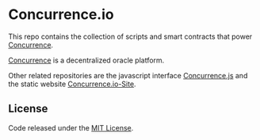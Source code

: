 # Concurrence.io

This repo contains the collection of scripts and smart contracts that power [Concurrence](http://concurrence.io).

[Concurrence](http://concurrence.io) is a decentralized oracle platform.

Other related repositories are the javascript interface [Concurrence.js](https://github.com/austintgriffith/concurrence.js) and the static website [Concurrence.io-Site](https://github.com/austintgriffith/concurrence.io-site).

## License
Code released under the [MIT License](https://github.com/austintgriffith/concurrence.io/blob/master/LICENSE).
